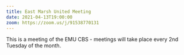 ```yaml
---
title: East Marsh United Meeting
date: 2021-04-13T19:00:00
zoom: https://zoom.us/j/91538770131
---
```

This is a meeting of the EMU CBS - meetings will take place every 2nd Tuesday of the month.